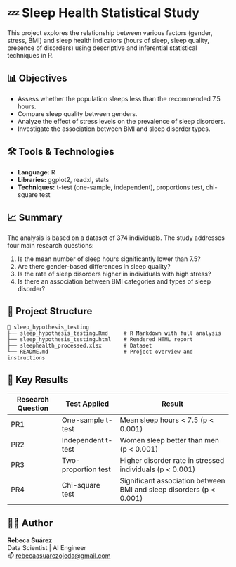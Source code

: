 # 💤 Sleep Health Statistical Study

This project explores the relationship between various factors (gender, stress, BMI) and sleep health indicators (hours of sleep, sleep quality, presence of disorders) using descriptive and inferential statistical techniques in R.

## 📊 Objectives

- Assess whether the population sleeps less than the recommended 7.5 hours.
- Compare sleep quality between genders.
- Analyze the effect of stress levels on the prevalence of sleep disorders.
- Investigate the association between BMI and sleep disorder types.

## 🛠️ Tools & Technologies

- **Language:** R
- **Libraries:** ggplot2, readxl, stats
- **Techniques:** t-test (one-sample, independent), proportions test, chi-square test

## 📈 Summary

The analysis is based on a dataset of 374 individuals. The study addresses four main research questions:

1. Is the mean number of sleep hours significantly lower than 7.5?
2. Are there gender-based differences in sleep quality?
3. Is the rate of sleep disorders higher in individuals with high stress?
4. Is there an association between BMI categories and types of sleep disorder?

## 📁 Project Structure

```text
📂 sleep_hypothesis_testing
├── sleep_hypothesis_testing.Rmd     # R Markdown with full analysis  
├── sleep_hypothesis_testing.html    # Rendered HTML report  
├── sleephealth_processed.xlsx       # Dataset  
└── README.md                        # Project overview and instructions
```

## 🧪 Key Results

| Research Question | Test Applied | Result |
|-------------------|---------------|--------|
| PR1 | One-sample t-test | Mean sleep hours < 7.5 (p < 0.001) |
| PR2 | Independent t-test | Women sleep better than men (p < 0.001) |
| PR3 | Two-proportion test | Higher disorder rate in stressed individuals (p < 0.001) |
| PR4 | Chi-square test | Significant association between BMI and sleep disorders (p < 0.001) |

## 👩‍💻 Author

**Rebeca Suárez**  
Data Scientist | AI Engineer  
📫 rebecaasuarezojeda@gmail.com
